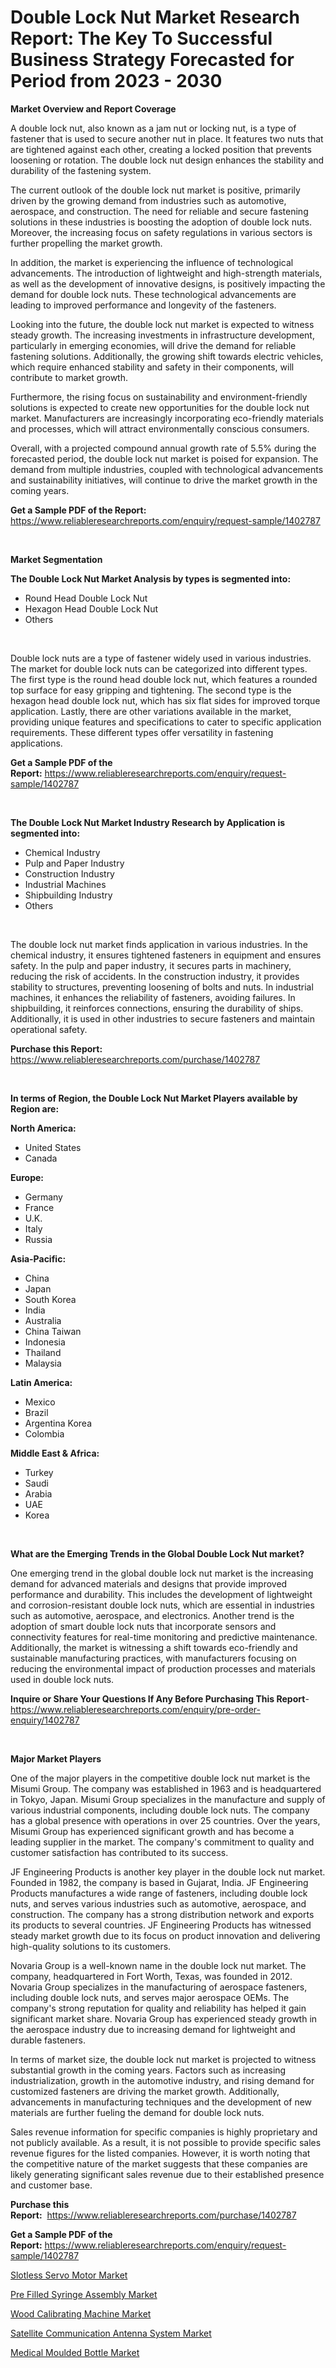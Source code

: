 <p><h1>Double Lock Nut Market Research Report: The Key To Successful Business Strategy Forecasted for Period from 2023 - 2030</h1></p><p><strong>Market Overview and Report Coverage</strong></p>
<p><p>A double lock nut, also known as a jam nut or locking nut, is a type of fastener that is used to secure another nut in place. It features two nuts that are tightened against each other, creating a locked position that prevents loosening or rotation. The double lock nut design enhances the stability and durability of the fastening system.</p><p>The current outlook of the double lock nut market is positive, primarily driven by the growing demand from industries such as automotive, aerospace, and construction. The need for reliable and secure fastening solutions in these industries is boosting the adoption of double lock nuts. Moreover, the increasing focus on safety regulations in various sectors is further propelling the market growth.</p><p>In addition, the market is experiencing the influence of technological advancements. The introduction of lightweight and high-strength materials, as well as the development of innovative designs, is positively impacting the demand for double lock nuts. These technological advancements are leading to improved performance and longevity of the fasteners.</p><p>Looking into the future, the double lock nut market is expected to witness steady growth. The increasing investments in infrastructure development, particularly in emerging economies, will drive the demand for reliable fastening solutions. Additionally, the growing shift towards electric vehicles, which require enhanced stability and safety in their components, will contribute to market growth.</p><p>Furthermore, the rising focus on sustainability and environment-friendly solutions is expected to create new opportunities for the double lock nut market. Manufacturers are increasingly incorporating eco-friendly materials and processes, which will attract environmentally conscious consumers.</p><p>Overall, with a projected compound annual growth rate of 5.5% during the forecasted period, the double lock nut market is poised for expansion. The demand from multiple industries, coupled with technological advancements and sustainability initiatives, will continue to drive the market growth in the coming years.</p></p>
<p><strong>Get a Sample PDF of the Report:</strong> <a href="https://www.reliableresearchreports.com/enquiry/request-sample/1402787">https://www.reliableresearchreports.com/enquiry/request-sample/1402787</a></p>
<p>&nbsp;</p>
<p><strong>Market Segmentation</strong></p>
<p><strong>The Double Lock Nut Market Analysis by types is segmented into:</strong></p>
<p><ul><li>Round Head Double Lock Nut</li><li>Hexagon Head Double Lock Nut</li><li>Others</li></ul></p>
<p>&nbsp;</p>
<p><p>Double lock nuts are a type of fastener widely used in various industries. The market for double lock nuts can be categorized into different types. The first type is the round head double lock nut, which features a rounded top surface for easy gripping and tightening. The second type is the hexagon head double lock nut, which has six flat sides for improved torque application. Lastly, there are other variations available in the market, providing unique features and specifications to cater to specific application requirements. These different types offer versatility in fastening applications.</p></p>
<p><strong>Get a Sample PDF of the Report:</strong>&nbsp;<a href="https://www.reliableresearchreports.com/enquiry/request-sample/1402787">https://www.reliableresearchreports.com/enquiry/request-sample/1402787</a></p>
<p>&nbsp;</p>
<p><strong>The Double Lock Nut Market Industry Research by Application is segmented into:</strong></p>
<p><ul><li>Chemical Industry</li><li>Pulp and Paper Industry</li><li>Construction Industry</li><li>Industrial Machines</li><li>Shipbuilding Industry</li><li>Others</li></ul></p>
<p>&nbsp;</p>
<p><p>The double lock nut market finds application in various industries. In the chemical industry, it ensures tightened fasteners in equipment and ensures safety. In the pulp and paper industry, it secures parts in machinery, reducing the risk of accidents. In the construction industry, it provides stability to structures, preventing loosening of bolts and nuts. In industrial machines, it enhances the reliability of fasteners, avoiding failures. In shipbuilding, it reinforces connections, ensuring the durability of ships. Additionally, it is used in other industries to secure fasteners and maintain operational safety.</p></p>
<p><strong>Purchase this Report:</strong>&nbsp; <a href="https://www.reliableresearchreports.com/purchase/1402787">https://www.reliableresearchreports.com/purchase/1402787</a></p>
<p>&nbsp;</p>
<p><strong>In terms of Region, the Double Lock Nut Market Players available by Region are:</strong></p>
<p>
    <p> <strong> North America: </strong>
        <ul>
            <li>United States</li>
            <li>Canada</li>
        </ul>
        </p> 
    <p> <strong> Europe: </strong>
        <ul>
            <li>Germany</li>
            <li>France</li>
            <li>U.K.</li>
            <li>Italy</li>
            <li>Russia</li>
        </ul>
        </p> 
    <p> <strong> Asia-Pacific: </strong>
        <ul>
            <li>China</li>
            <li>Japan</li>
            <li>South Korea</li>
            <li>India</li>
            <li>Australia</li>
            <li>China Taiwan</li>
            <li>Indonesia</li>
            <li>Thailand</li>
            <li>Malaysia</li>
        </ul>
        </p> 
    <p> <strong> Latin America: </strong>
        <ul>
            <li>Mexico</li>
            <li>Brazil</li>
            <li>Argentina Korea</li>
            <li>Colombia</li>
        </ul>
        </p> 
    <p> <strong> Middle East & Africa: </strong>
        <ul>
            <li>Turkey</li>
            <li>Saudi</li>
            <li>Arabia</li>
            <li>UAE</li>
            <li>Korea</li>
        </ul>
    </p>
    </p>
<p>&nbsp;</p>
<p><strong>What are the Emerging Trends in the Global Double Lock Nut market?</strong></p>
<p><p>One emerging trend in the global double lock nut market is the increasing demand for advanced materials and designs that provide improved performance and durability. This includes the development of lightweight and corrosion-resistant double lock nuts, which are essential in industries such as automotive, aerospace, and electronics. Another trend is the adoption of smart double lock nuts that incorporate sensors and connectivity features for real-time monitoring and predictive maintenance. Additionally, the market is witnessing a shift towards eco-friendly and sustainable manufacturing practices, with manufacturers focusing on reducing the environmental impact of production processes and materials used in double lock nuts.</p></p>
<p><strong>Inquire or Share Your Questions If Any Before Purchasing This Report</strong>- <a href="https://www.reliableresearchreports.com/enquiry/pre-order-enquiry/1402787">https://www.reliableresearchreports.com/enquiry/pre-order-enquiry/1402787</a></p>
<p>&nbsp;</p>
<p><strong>Major Market Players</strong></p>
<p><p>One of the major players in the competitive double lock nut market is the Misumi Group. The company was established in 1963 and is headquartered in Tokyo, Japan. Misumi Group specializes in the manufacture and supply of various industrial components, including double lock nuts. The company has a global presence with operations in over 25 countries. Over the years, Misumi Group has experienced significant growth and has become a leading supplier in the market. The company's commitment to quality and customer satisfaction has contributed to its success.</p><p>JF Engineering Products is another key player in the double lock nut market. Founded in 1982, the company is based in Gujarat, India. JF Engineering Products manufactures a wide range of fasteners, including double lock nuts, and serves various industries such as automotive, aerospace, and construction. The company has a strong distribution network and exports its products to several countries. JF Engineering Products has witnessed steady market growth due to its focus on product innovation and delivering high-quality solutions to its customers.</p><p>Novaria Group is a well-known name in the double lock nut market. The company, headquartered in Fort Worth, Texas, was founded in 2012. Novaria Group specializes in the manufacturing of aerospace fasteners, including double lock nuts, and serves major aerospace OEMs. The company's strong reputation for quality and reliability has helped it gain significant market share. Novaria Group has experienced steady growth in the aerospace industry due to increasing demand for lightweight and durable fasteners.</p><p>In terms of market size, the double lock nut market is projected to witness substantial growth in the coming years. Factors such as increasing industrialization, growth in the automotive industry, and rising demand for customized fasteners are driving the market growth. Additionally, advancements in manufacturing techniques and the development of new materials are further fueling the demand for double lock nuts.</p><p>Sales revenue information for specific companies is highly proprietary and not publicly available. As a result, it is not possible to provide specific sales revenue figures for the listed companies. However, it is worth noting that the competitive nature of the market suggests that these companies are likely generating significant sales revenue due to their established presence and customer base.</p></p>
<p><strong>Purchase this Report:</strong>&nbsp;&nbsp;<a href="https://www.reliableresearchreports.com/purchase/1402787">https://www.reliableresearchreports.com/purchase/1402787</a></p>
<p></p>
<p><strong>Get a Sample PDF of the Report:</strong>&nbsp;<a href="https://www.reliableresearchreports.com/enquiry/request-sample/1402787">https://www.reliableresearchreports.com/enquiry/request-sample/1402787</a></p>
<p><p><a href="https://github.com/abbypearson7765/Market-Research-Report-List-1/blob/main/slotless-servo-motor-market.md">Slotless Servo Motor Market</a></p><p><a href="https://medium.com/@aliciahaley1989/pre-filled-syringe-assembly-market-focuses-on-market-share-size-and-projected-forecast-till-2030-ad12ebd3a822">Pre Filled Syringe Assembly Market</a></p><p><a href="https://github.com/dziulagalemab/Market-Research-Report-List-1/blob/main/wood-calibrating-machine-market.md">Wood Calibrating Machine Market</a></p><p><a href="https://medium.com/@terrellconn/satellite-communication-antenna-system-market-size-reveals-the-best-marketing-channels-in-global-3c6fb7ca76ba">Satellite Communication Antenna System Market</a></p><p><a href="https://medium.com/@jazminjones30/medical-moulded-bottle-market-insights-into-market-cagr-market-trends-and-growth-strategies-2130ee5e2540">Medical Moulded Bottle Market</a></p></p>